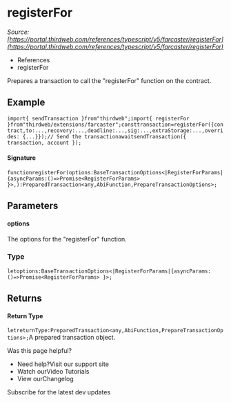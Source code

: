 # registerFor

*Source: [https://portal.thirdweb.com/references/typescript/v5/farcaster/registerFor](https://portal.thirdweb.com/references/typescript/v5/farcaster/registerFor)*

* References
* registerFor

Prepares a transaction to call the "registerFor" function on the contract.

## Example

`import{ sendTransaction }from"thirdweb";import{ registerFor }from"thirdweb/extensions/farcaster";consttransaction=registerFor({contract,to:...,recovery:...,deadline:...,sig:...,extraStorage:...,overrides: {...}});// Send the transactionawaitsendTransaction({ transaction, account });`
#### Signature

`functionregisterFor(options:BaseTransactionOptions<|RegisterForParams|{asyncParams:()=>Promise<RegisterForParams> }>,):PreparedTransaction<any,AbiFunction,PrepareTransactionOptions>;`
## Parameters

#### options

The options for the "registerFor" function.

### Type

`letoptions:BaseTransactionOptions<|RegisterForParams|{asyncParams:()=>Promise<RegisterForParams> }>;`
## Returns

#### Return Type

`letreturnType:PreparedTransaction<any,AbiFunction,PrepareTransactionOptions>;`A prepared transaction object.

Was this page helpful?

* Need help?Visit our support site
* Watch ourVideo Tutorials
* View ourChangelog

Subscribe for the latest dev updates

